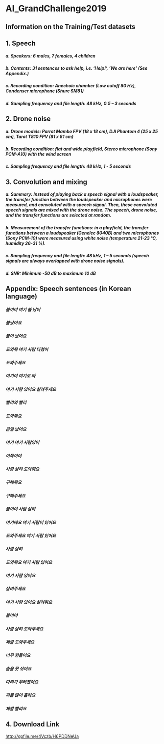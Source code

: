 # AI_GrandChallenge2019
## Information on the Training/Test datasets

## 1. Speech
##### a. Speakers: 6 males, 7 females, 4 children
##### b. Contents: 31 sentences to ask help, i.e. ‘Help!’, ‘We are here’ (See Appendix.)
##### c. Recording condition: Anechoic chamber (Low cutoff 80 Hz), Condenser microphone (Shure SM81)
##### d. Sampling frequency and file length: 48 kHz, 0.5 – 3 seconds

## 2. Drone noise
##### a. Drone models: Parrot Mambo FPV (18 x 18 cm), DJI Phantom 4 (25 x 25 cm), Tarot T810 FPV (81 x 81 cm)
##### b. Recording condition: flat and wide playfield, Stereo microphone (Sony PCM-A10) with the wind screen
##### c. Sampling frequency and file length: 48 kHz, 1 - 5 seconds

## 3. Convolution and mixing
##### a. Summary: Instead of playing back a speech signal with a loudspeaker, the transfer function between the loudspeaker and microphones were measured, and convoluted with a speech signal. Then, these convoluted speech signals are mixed with the drone noise. The speech, drone noise, and the transfer functions are selected at random. 
##### b. Measurement of the transfer functions: in a playfield, the transfer functions between a loudspeaker (Genelec 8040B) and two microphones (Sony PCM-10) were measured using white noise (temperature 21-23 ℃, humidity 26-31 %). 
##### c. Sampling frequency and file length: 48 kHz, 1 – 5 seconds (speech signals are always overlapped with drone noise signals).
##### d. SNR: Minimum -50 dB to maximum 10 dB

## Appendix: Speech sentences (in Korean language)

##### 불이야 여기 불 났어
##### 불났어요
##### 불이 났어요
##### 도와줘 여기 사람 다쳤어
##### 도와주세요
##### 여기야 여기로 와
##### 여기 사람 있어요 살려주세요 
##### 빨리와 빨리
##### 도와줘요
##### 큰일 났어요
##### 여기 여기 사람있어
##### 이쪽이야
##### 사람 살려 도와줘요
##### 구해줘요
##### 구해주세요
##### 불이야 사람 살려
##### 여기에요 여기 사람이 있어요
##### 도와주세요 여기 사람 있어요
##### 사람 살려
##### 도와줘요 여기 사람 있어요
##### 여기 사람 있어요
##### 살려주세요
##### 여기 사람 있어요 살려줘요
##### 불이야
##### 사람 살려 도와주세요
##### 제발 도와주세요
##### 너무 힘들어요
##### 숨을 못 쉬어요
##### 다리가 부러졌어요
##### 피를 많이 흘려요
##### 제발 빨리요

## 4. Download Link
http://gofile.me/4Vczb/H6PDDNeUa
